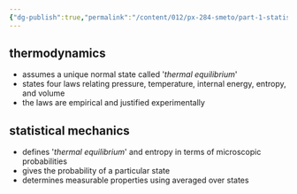 ```yaml
---
{"dg-publish":true,"permalink":"/content/012/px-284-smeto/part-1-statistical-mechanics/b-introduction/px-284-b0-approaches-to-thermal-physics/","noteIcon":"1","created":"2025-08-27T13:14:15.546+01:00","updated":"2024-11-26T13:01:24.000+00:00"}
---
```


## thermodynamics
- assumes a unique normal state called '*thermal equilibrium*'
- states four laws relating pressure, temperature, internal energy, entropy, and volume
- the laws are empirical and justified experimentally
## statistical mechanics
- defines '*thermal equilibrium*' and entropy in terms of microscopic probabilities
- gives the probability of a particular state
- determines measurable properties using averaged over states